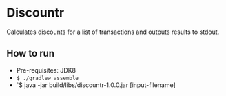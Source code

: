 # Discountr

Calculates discounts for a list of transactions and outputs results to stdout.

## How to run

- Pre-requisites: JDK8
- `$ ./gradlew assemble`
- `$ java -jar build/libs/discountr-1.0.0.jar [input-filename]
